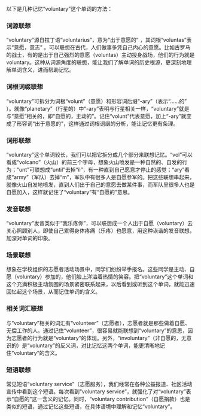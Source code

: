 以下是几种记忆“voluntary”这个单词的方法：

### 词源联想
“voluntary”源自拉丁语“voluntarius”，意为“出于意愿的” ，其词根“voluntas”表示“意愿，意志” 。可以联想在古代，人们做事多凭自己内心的意愿。比如古罗马的战士，有的是出于自己强烈的意愿（voluntas）主动投身战场，他们的行为就是voluntary。这种从词源角度的联想，能让我们了解单词的历史根源，更深刻地理解单词含义，进而帮助记忆。

### 词根词缀联想
“voluntary”可拆分为词根“volunt”（意愿）和形容词后缀“-ary”（表示“……的” ）。就像“planetary”（行星的）中“-ary”表明与行星相关一样，“voluntary”就是与“意愿”相关的，即“自愿的，主动的”。记住“volunt”代表意愿，加上“-ary”就变成了形容词“出于意愿的”，这样通过词根词缀的分析，能让记忆更有条理。

### 词形联想
“voluntary”这个单词较长，我们可以把它拆分成几个部分来联想记忆。“vol”可以看成“volcano”（火山）的前三个字母，想象火山喷发是一种自然的、自发的行为；“unt”可联想成“until”去掉“il”，有一种直到自己愿意才停止的感觉；“ary”看成“army”（军队）去掉“m”，军队中有很多人是自愿参军的。把这些联想串起来，就像火山自发地喷发，直到人们出于自己的意愿去做某件事，而军队里很多人也是自愿加入，这样就记住了“voluntary”有“自愿的”意思。

### 发音联想
“voluntary”发音类似于“我乐疼你”，可以联想成一个人出于自愿（voluntary）去关心照顾别人，即使自己累得身体疼痛（乐疼）也愿意，用这种诙谐的发音联想，加深对单词的印象。

### 场景联想
想象在学校组织的志愿者活动场景中，同学们纷纷举手报名。这些同学是主动、自愿（voluntary）参加的，他们脸上洋溢着热情的笑容。把“voluntary”这个单词和这个充满积极主动氛围的场景紧密联系起来，以后看到或听到这个单词，就能迅速回忆起这个场景，从而记住单词的含义。

### 相关词汇联想
与“voluntary”相关的词汇有“volunteer”（志愿者），志愿者就是那些做着自愿、无偿工作的人。通过记住“volunteer”，很容易就能联想到“voluntary”的意思，因为志愿者的行为就是“voluntary”的体现。另外，“involuntary”（非自愿的，无意识的）是“voluntary”的反义词，对比记忆这两个单词，能更清晰地记住“voluntary”的含义。

### 短语联想
常见短语“voluntary service”（志愿服务），我们经常在各种公益报道、社区活动宣传中看到这个短语。每次看到“voluntary service”，就强化了对“voluntary”表示“自愿的”这一含义的记忆。同时，“voluntary contribution”（自愿捐款）也是类似的短语，通过记忆这些短语，在具体语境中理解和记忆“voluntary”。 